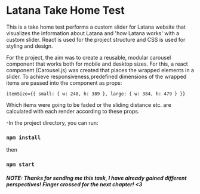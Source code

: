 # Latana Take Home Test

This is a take home test performs a custom slider for Latana website that visualizes the information about Latana and 'how Latana works' with a custom slider. React is used for the project structure and CSS is used for styling and design.

For the project, the aim was to create a reusable, modular carousel component that works both for mobile and desktop sizes. For this, a react component (Carousel.js) was created that places the wrapped elements in a slider. To achieve responsiveness,predefined dimensions of the wrapped items are passed into the component as props:

```
itemSize={{ small: { w: 248, h: 389 }, large: { w: 384, h: 479 } }}
```

Which items were going to be faded or the sliding distance etc. are calculated with each render according to these props.

-In the project directory, you can run:

### `npm install`

then

### `npm start`

##### NOTE: Thanks for sending me this task, I have already gained different perspectives! Finger crossed for the next chapter! <3
